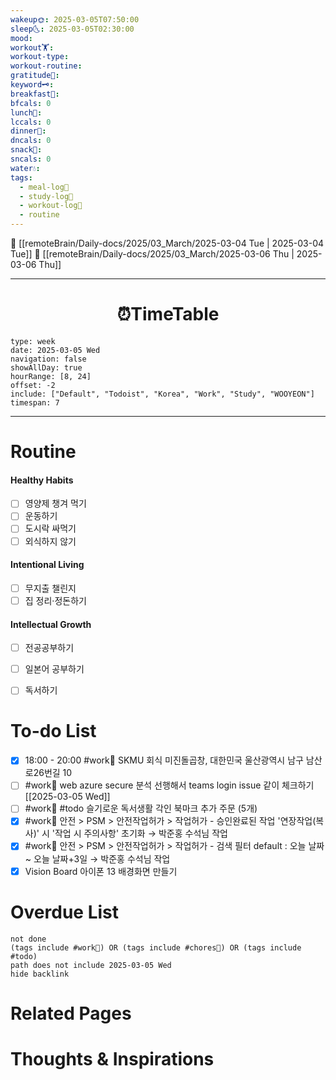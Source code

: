 ```yaml
---
wakeup🌞: 2025-03-05T07:50:00
sleep🌜: 2025-03-05T02:30:00
mood: 
workout🏋️: 
workout-type: 
workout-routine: 
gratitude🙏: 
keyword🗝️: 
breakfast🍳: 
bfcals: 0
lunch🍚: 
lccals: 0
dinner🥗: 
dncals: 0
snack🍬: 
sncals: 0
water💧: 
tags:
  - meal-log📝
  - study-log📓
  - workout-log💪
  - routine
---
```


🔺 [[remoteBrain/Daily-docs/2025/03_March/2025-03-04 Tue | 2025-03-04 Tue]]
🔻 [[remoteBrain/Daily-docs/2025/03_March/2025-03-06 Thu | 2025-03-06 Thu]]
___
<h1> <center>⏰TimeTable </center> </h1>

```gEvent
type: week
date: 2025-03-05 Wed
navigation: false
showAllDay: true
hourRange: [8, 24]
offset: -2
include: ["Default", "Todoist", "Korea", "Work", "Study", "WOOYEON"]
timespan: 7
```

--- 


# Routine 

####  Healthy Habits
- [ ] 영양제 챙겨 먹기
- [ ] 운동하기
- [ ] 도시락 싸먹기 
- [ ] 외식하지 않기 

####  Intentional Living 
- [ ] 무지출 챌린지 
- [ ] 집 정리·정돈하기

#### Intellectual Growth
- [ ] 전공공부하기
- [ ] 일본어 공부하기
- [ ] 독서하기



# To-do List

- [x] 18:00 - 20:00 #work💼 SKMU 회식 미진돌곱창, 대한민국 울산광역시 남구 남산로26번길 10
- [ ] #work💼 web azure secure 분석 선행해서 teams login issue 같이 체크하기 [[2025-03-05 Wed]]
- [ ] #work💼 #todo 슬기로운 독서생활 각인 북마크 추가 주문 (5개)
- [x] #work💼 안전 > PSM > 안전작업허가 > 작업허가 - 승인완료된 작업 '연장작업(복사)' 시 '작업 시 주의사항' 초기화 → 박준홍 수석님 작업
- [x] #work💼 안전 > PSM > 안전작업허가 > 작업허가 - 검색 필터 default : 오늘 날짜 ~ 오늘 날짜+3일 → 박준홍 수석님 작업
- [x] Vision Board 아이폰 13 배경화면 만들기

# Overdue List
```tasks
not done
(tags include #work💼) OR (tags include #chores🧺) OR (tags include #todo)
path does not include 2025-03-05 Wed
hide backlink
```

# Related Pages



# Thoughts & Inspirations

